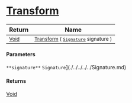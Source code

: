 # [Transform](./TranslatePreproc-100663868.md)



| Return | Name | 
| --- | --- | 
| <sub>[Void](https://docs.microsoft.com/en-us/dotnet/api/System.Void)</sub>| <sub>[Transform](./TranslatePreproc-100663868.md) ( [`Signature`](./../../../../Signature.md) signature )</sub>| <br>


#### Parameters
`**signature**`  `Signature`](./../../../../Signature.md)<br>
#### Returns
[Void](https://docs.microsoft.com/en-us/dotnet/api/System.Void)